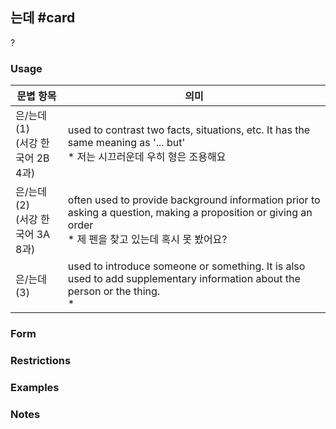 ## 는데 #card
?
### Usage
| 문볍 항목                      | 의미                                                                                                                                          |
| -------------------------- | ------------------------------------------------------------------------------------------------------------------------------------------- |
| 은/는데 (1)<br>(서강 한국어 2B 4과) | used to contrast two facts, situations, etc. It has the same meaning as '... but'<br>* 저는 시끄러운데 우히 형은 조용해요                                  |
| 은/는데 (2)<br>(서강 한국어 3A 8과) | often used to provide background information prior to asking a question, making a proposition or giving an order<br>* 제 펜을 찾고 있는데 혹시 못 봤어요? |
| 은/는데 (3)                   | used to introduce someone or something. It is also used to add supplementary information about the person or the thing.<br>*                |
### Form
### Restrictions
### Examples
### Notes

